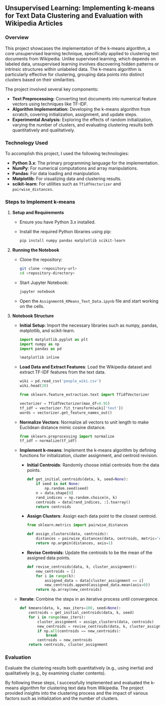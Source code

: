 

## Unsupervised Learning: Implementing k-means for Text Data Clustering and Evaluation with Wikipedia Articles

### Overview

This project showcases the implementation of the k-means algorithm, a core unsupervised learning technique, specifically applied to clustering text documents from Wikipedia. Unlike supervised learning, which depends on labeled data, unsupervised learning involves discovering hidden patterns or intrinsic structures within unlabeled data. The k-means algorithm is particularly effective for clustering, grouping data points into distinct clusters based on their similarities.

The project involved several key components:

- **Text Preprocessing:** Converting text documents into numerical feature vectors using techniques like TF-IDF.
- **Algorithm Implementation:** Developing the k-means algorithm from scratch, covering initialization, assignment, and update steps.
- **Experimental Analysis:** Exploring the effects of random initialization, varying the number of clusters, and evaluating clustering results both quantitatively and qualitatively.

### Technology Used

To accomplish this project, I used the following technologies:

- **Python 3.x**: The primary programming language for the implementation.
- **NumPy**: For numerical computations and array manipulations.
- **Pandas**: For data loading and manipulation.
- **Matplotlib**: For visualizing data and clustering results.
- **scikit-learn**: For utilities such as `TfidfVectorizer` and `pairwise_distances`.

### Steps to Implement k-means

1. **Setup and Requirements**

   - Ensure you have Python 3.x installed.
   - Install the required Python libraries using pip:

     ```bash
     pip install numpy pandas matplotlib scikit-learn
     ```

2. **Running the Notebook**

   - Clone the repository:

     ```bash
     git clone <repository-url>
     cd <repository-directory>
     ```

   - Start Jupyter Notebook:

     ```bash
     jupyter notebook
     ```

   - Open the `Assignment6_KMeans_Text_Data.ipynb` file and start working on the cells.

3. **Notebook Structure**

   - **Initial Setup**: Import the necessary libraries such as numpy, pandas, matplotlib, and scikit-learn.

     ```python
     import matplotlib.pyplot as plt
     import numpy as np
     import pandas as pd

     %matplotlib inline
     ```

   - **Load Data and Extract Features**: Load the Wikipedia dataset and extract TF-IDF features from the text data.

     ```python
     wiki = pd.read_csv('people_wiki.csv')
     wiki.head(20)
     ```

     ```python
     from sklearn.feature_extraction.text import TfidfVectorizer

     vectorizer = TfidfVectorizer(max_df=0.95)
     tf_idf = vectorizer.fit_transform(wiki['text'])
     words = vectorizer.get_feature_names_out()
     ```

   - **Normalize Vectors**: Normalize all vectors to unit length to make Euclidean distance mimic cosine distance.

     ```python
     from sklearn.preprocessing import normalize
     tf_idf = normalize(tf_idf)
     ```

   - **Implement k-means**: Implement the k-means algorithm by defining functions for initialization, cluster assignment, and centroid revision.

     - **Initial Centroids**: Randomly choose initial centroids from the data points.

       ```python
       def get_initial_centroids(data, k, seed=None):
           if seed is not None:
               np.random.seed(seed)
           n = data.shape[0]
           rand_indices = np.random.choice(n, k)
           centroids = data[rand_indices, :].toarray()
           return centroids
       ```

     - **Assign Clusters**: Assign each data point to the closest centroid.

       ```python
       from sklearn.metrics import pairwise_distances

       def assign_clusters(data, centroids):
           distances = pairwise_distances(data, centroids, metric='euclidean')
           return np.argmin(distances, axis=1)
       ```

     - **Revise Centroids**: Update the centroids to be the mean of the assigned data points.

       ```python
       def revise_centroids(data, k, cluster_assignment):
           new_centroids = []
           for i in range(k):
               assigned_data = data[cluster_assignment == i]
               new_centroids.append(assigned_data.mean(axis=0))
           return np.array(new_centroids)
       ```

   - **Iterate**: Combine the steps in an iterative process until convergence.

     ```python
     def kmeans(data, k, max_iters=100, seed=None):
         centroids = get_initial_centroids(data, k, seed)
         for i in range(max_iters):
             cluster_assignment = assign_clusters(data, centroids)
             new_centroids = revise_centroids(data, k, cluster_assignment)
             if np.all(centroids == new_centroids):
                 break
             centroids = new_centroids
         return centroids, cluster_assignment
     ```

### Evaluation

Evaluate the clustering results both quantitatively (e.g., using inertia) and qualitatively (e.g., by examining cluster contents).

By following these steps, I successfully implemented and evaluated the k-means algorithm for clustering text data from Wikipedia. The project provided insights into the clustering process and the impact of various factors such as initialization and the number of clusters.
